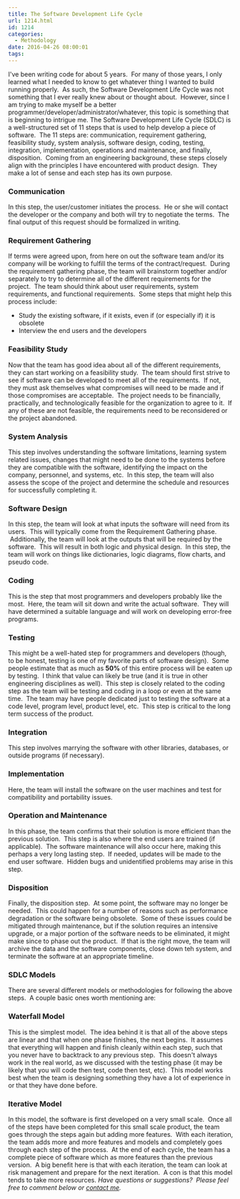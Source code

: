 ```yaml
---
title: The Software Development Life Cycle
url: 1214.html
id: 1214
categories:
  - Methodology
date: 2016-04-26 08:00:01
tags:
---
```


I've been writing code for about 5 years.  For many of those years, I only learned what I needed to know to get whatever thing I wanted to build running properly.  As such, the Software Development Life Cycle was not something that I ever really knew about or thought about.  However, since I am trying to make myself be a better programmer/developer/administrator/whatever, this topic is something that is beginning to intrigue me. The Software Development Life Cycle (SDLC) is a well-structured set of 11 steps that is used to help develop a piece of software.  The 11 steps are: communication, requirement gathering, feasibility study, system analysis, software design, coding, testing, integration, implementation, operations and maintenance, and finally, disposition.  Coming from an engineering background, these steps closely align with the principles I have encountered with product design.  They make a lot of sense and each step has its own purpose.

### Communication

In this step, the user/customer initiates the process.  He or she will contact the developer or the company and both will try to negotiate the terms.  The final output of this request should be formalized in writing.

### Requirement Gathering

If terms were agreed upon, from here on out the software team and/or its company will be working to fulfill the terms of the contract/request.  During the requirement gathering phase, the team will brainstorm together and/or separately to try to determine all of the different requirements for the project.  The team should think about user requirements, system requirements, and functional requirements.  Some steps that might help this process include:

*   Study the existing software, if it exists, even if (or especially if) it is obsolete
*   Interview the end users and the developers

### Feasibility Study

Now that the team has good idea about all of the different requirements, they can start working on a feasibility study.  The team should first strive to see if software can be developed to meet all of the requirements.  If not, they must ask themselves what compromises will need to be made and if those compromises are acceptable.  The project needs to be financially, practically, and technologically feasible for the organization to agree to it.  If any of these are not feasible, the requirements need to be reconsidered or the project abandoned.

### System Analysis

This step involves understanding the software limitations, learning system related issues, changes that might need to be done to the systems before they are compatible with the software, identifying the impact on the company, personnel, and systems, etc.  In this step, the team will also assess the scope of the project and determine the schedule and resources for successfully completing it.

### Software Design

In this step, the team will look at what inputs the software will need from its users.  This will typically come from the Requirement Gathering phase.  Additionally, the team will look at the outputs that will be required by the software.  This will result in both logic and physical design.  In this step, the team will work on things like dictionaries, logic diagrams, flow charts, and pseudo code.

### Coding

This is the step that most programmers and developers probably like the most.  Here, the team will sit down and write the actual software.  They will have determined a suitable language and will work on developing error-free programs.

### Testing

This might be a well-hated step for programmers and developers (though, to be honest, testing is one of my favorite parts of software design).  Some people estimate that as much as **50%** of this entire process will be eaten up by testing.  I think that value can likely be true (and it is true in other engineering disciplines as well).  This step is closely related to the coding step as the team will be testing and coding in a loop or even at the same time.  The team may have people dedicated just to testing the software at a code level, program level, product level, etc.  This step is critical to the long term success of the product.

### Integration

This step involves marrying the software with other libraries, databases, or outside programs (if necessary).

### Implementation

Here, the team will install the software on the user machines and test for compatibility and portability issues.

### Operation and Maintenance

In this phase, the team confirms that their solution is more efficient than the previous solution.  This step is also where the end users are trained (if applicable).  The software maintenance will also occur here, making this perhaps a very long lasting step.  If needed, updates will be made to the end user software.  Hidden bugs and unidentified problems may arise in this step.

### Disposition

Finally, the disposition step.  At some point, the software may no longer be needed.  This could happen for a number of reasons such as performance degradation or the software being obsolete.  Some of these issues could be mitigated through maintenance, but if the solution requires an intensive upgrade, or a major portion of the software needs to be eliminated, it might make since to phase out the product.  If that is the right move, the team will archive the data and the software components, close down teh system, and terminate the software at an appropriate timeline.

### SDLC Models

There are several different models or methodologies for following the above steps.  A couple basic ones worth mentioning are:

### Waterfall Model

This is the simplest model.  The idea behind it is that all of the above steps are linear and that when one phase finishes, the next begins.  It assumes that everything will happen and finish cleanly within each step, such that you never have to backtrack to any previous step.  This doesn't always work in the real world, as we discussed with the testing phase (it may be likely that you will code then test, code then test, etc).  This model works best when the team is designing something they have a lot of experience in or that they have done before.

### Iterative Model

In this model, the software is first developed on a very small scale.  Once all of the steps have been completed for this small scale product, the team goes through the steps again but adding more features.  With each iteration, the team adds more and more features and models and completely goes through each step of the process.  At the end of each cycle, the team has a complete piece of software which as more features than the previous version.  A big benefit here is that with each iteration, the team can look at risk management and prepare for the next iteration.  A con is that this model tends to take more resources. _Have questions or suggestions?  Please feel free to comment below or [contact me](/contact/)._